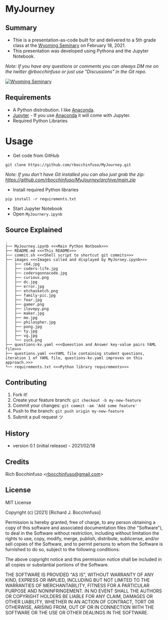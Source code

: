 # MyJourney

## Summary
- Thie is a presentation-as-code built for and delivered to a 5th grade class at the [Wyoming Seminary](https://www.wyomingseminary.org/) on February 18, 2021.
- This presentation was developed using Pythona and the Jupyter Notebook.

_Note: If you have any questions or comments you can always DM me on the twitter @rbocchinfuso or just use "Discussions" in the Git repo._

[![Wyoming Seminary](https://resources.finalsite.net/images/f_auto,q_auto,t_image_size_2/v1606769826/wyoming/honxfnjs7afimgqobbrc/Sem.jpg)](https://www.wyomingseminary.org/)

## Requirements
- A Python distrobution.  I like [Anaconda](https://www.anaconda.com/products/individual).
- [Jupyter](https://jupyter.org/) - If you use [Anaconda](https://www.anaconda.com/products/individual) it will come with Jupyter.
- Required Python Libraries

# Usage
- Get code from GitHub
```
git clone https://github.com/rbocchinfuso/MyJourney.git
```
_Note:  If you don't have Git installed you can also just grab the zip: https://github.com/rbocchinfuso/MyJourney/archive/main.zip_
- Install required Python libraries
```
pip install -r requirements.txt
```
- Start Jupyter Notebook
- Open ```MyJournery.ipynb```

## Source Explained
```
.
├── MyJourney.ipynb <<<Main Python Notbook>>>
├── README.md <<<This README>>>
├── commit.sh <<<Shell script to shortcut git commits>>>
├── images <<<Images called and displayed by MyJorney.ipynb>>>
│   ├── c64.jpg
│   ├── coders-life.jpg
│   ├── codersgonnacode.jpg
│   ├── curious.png
│   ├── dc.jpg
│   ├── error.jpg
│   ├── etchasketch.png
│   ├── family-pic.jpg
│   ├── fear.jpg
│   ├── gamer.png
│   ├── ilovepy.png
│   ├── maker.jpg
│   ├── me.jpg
│   ├── philospher.jpg
│   ├── pong.jpg
│   ├── ty.jpg
│   ├── vg.jpg
│   └── zuck.png
├── questions-kv.yaml <<<Queestion and Answer key-value pairs YAML file>>>
├── questions.yaml <<<YAML file containing student questions, iteration 1 of YAML file, questions-kv.yaml improves on this approach.>>>
└── requirements.txt <<<Python library requirements>>>
```

## Contributing
1. Fork it!
2. Create your feature branch: `git checkout -b my-new-feature`
3. Commit your changes: `git commit -am 'Add some feature'`
4. Push to the branch: `git push origin my-new-feature`
5. Submit a pull request ツ

## History
-  version 0.1 (initial release) - 2021/02/18

## Credits
Rich Bocchinfuso <<rbocchinfuso@gmail.com>>

## License
MIT License

Copyright (c) [2021] [Richard J. Bocchinfuso]

Permission is hereby granted, free of charge, to any person obtaining a copy
of this software and associated documentation files (the "Software"), to deal
in the Software without restriction, including without limitation the rights
to use, copy, modify, merge, publish, distribute, sublicense, and/or sell
copies of the Software, and to permit persons to whom the Software is
furnished to do so, subject to the following conditions:

The above copyright notice and this permission notice shall be included in all
copies or substantial portions of the Software.

THE SOFTWARE IS PROVIDED "AS IS", WITHOUT WARRANTY OF ANY KIND, EXPRESS OR
IMPLIED, INCLUDING BUT NOT LIMITED TO THE WARRANTIES OF MERCHANTABILITY,
FITNESS FOR A PARTICULAR PURPOSE AND NONINFRINGEMENT. IN NO EVENT SHALL THE
AUTHORS OR COPYRIGHT HOLDERS BE LIABLE FOR ANY CLAIM, DAMAGES OR OTHER
LIABILITY, WHETHER IN AN ACTION OF CONTRACT, TORT OR OTHERWISE, ARISING FROM,
OUT OF OR IN CONNECTION WITH THE SOFTWARE OR THE USE OR OTHER DEALINGS IN THE
SOFTWARE.